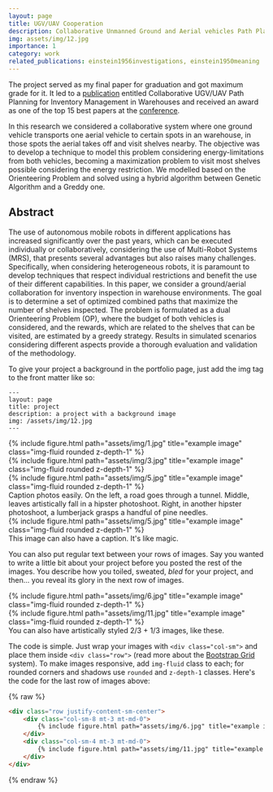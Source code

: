 ```yaml
---
layout: page
title: UGV/UAV Cooperation
description: Collaborative Unmanned Ground and Aerial vehicles Path Planning for Inventory Management in Warehouses.
img: assets/img/12.jpg
importance: 1
category: work
related_publications: einstein1956investigations, einstein1950meaning
---
```

The project served as my final paper for graduation and got maximum grade for it. It led to a [publication](https://ieeexplore.ieee.org/document/9995748) entitled Collaborative UGV/UAV Path Planning for Inventory Management in Warehouses and received an award as one of the top 15 best papers at the [conference](https://fei.edu.br/robotica/lars-sbr/).

In this research we considered a collaborative system where one ground vehicle transports one aerial vehicle to certain spots in an warehouse, in those spots the aerial takes off and visit shelves nearby. The objective was to develop a technique to model this problem considering energy-limitations from both vehicles, becoming a maximization problem to visit most shelves possible considering the energy restriction. We modelled based on the Orienteering Problem and solved using a hybrid algorithm between Genetic Algorithm and a Greddy one.

## Abstract
The use of autonomous mobile robots in different applications has increased significantly over the past years, which can be executed individually or collaboratively, considering the use of Multi-Robot Systems (MRS), that presents several advantages but also raises many challenges. Specifically, when considering heterogeneous robots, it is paramount to develop techniques that respect individual restrictions and benefit the use of their different capabilities. In this paper, we consider a ground/aerial collaboration for inventory inspection in warehouse environments. The goal is to determine a set of optimized combined paths that maximize the number of shelves inspected. The problem is formulated as a dual Orienteering Problem (OP), where the budget of both vehicles is considered, and the rewards, which are related to the shelves that can be visited, are estimated by a greedy strategy. Results in simulated scenarios considering different aspects provide a thorough evaluation and validation of the methodology.

To give your project a background in the portfolio page, just add the img tag to the front matter like so:

    ---
    layout: page
    title: project
    description: a project with a background image
    img: /assets/img/12.jpg
    ---

<div class="row">
    <div class="col-sm mt-3 mt-md-0">
        {% include figure.html path="assets/img/1.jpg" title="example image" class="img-fluid rounded z-depth-1" %}
    </div>
    <div class="col-sm mt-3 mt-md-0">
        {% include figure.html path="assets/img/3.jpg" title="example image" class="img-fluid rounded z-depth-1" %}
    </div>
    <div class="col-sm mt-3 mt-md-0">
        {% include figure.html path="assets/img/5.jpg" title="example image" class="img-fluid rounded z-depth-1" %}
    </div>
</div>
<div class="caption">
    Caption photos easily. On the left, a road goes through a tunnel. Middle, leaves artistically fall in a hipster photoshoot. Right, in another hipster photoshoot, a lumberjack grasps a handful of pine needles.
</div>
<div class="row">
    <div class="col-sm mt-3 mt-md-0">
        {% include figure.html path="assets/img/5.jpg" title="example image" class="img-fluid rounded z-depth-1" %}
    </div>
</div>
<div class="caption">
    This image can also have a caption. It's like magic.
</div>

You can also put regular text between your rows of images.
Say you wanted to write a little bit about your project before you posted the rest of the images.
You describe how you toiled, sweated, *bled* for your project, and then... you reveal its glory in the next row of images.


<div class="row justify-content-sm-center">
    <div class="col-sm-8 mt-3 mt-md-0">
        {% include figure.html path="assets/img/6.jpg" title="example image" class="img-fluid rounded z-depth-1" %}
    </div>
    <div class="col-sm-4 mt-3 mt-md-0">
        {% include figure.html path="assets/img/11.jpg" title="example image" class="img-fluid rounded z-depth-1" %}
    </div>
</div>
<div class="caption">
    You can also have artistically styled 2/3 + 1/3 images, like these.
</div>


The code is simple.
Just wrap your images with `<div class="col-sm">` and place them inside `<div class="row">` (read more about the <a href="https://getbootstrap.com/docs/4.4/layout/grid/">Bootstrap Grid</a> system).
To make images responsive, add `img-fluid` class to each; for rounded corners and shadows use `rounded` and `z-depth-1` classes.
Here's the code for the last row of images above:

{% raw %}
```html
<div class="row justify-content-sm-center">
    <div class="col-sm-8 mt-3 mt-md-0">
        {% include figure.html path="assets/img/6.jpg" title="example image" class="img-fluid rounded z-depth-1" %}
    </div>
    <div class="col-sm-4 mt-3 mt-md-0">
        {% include figure.html path="assets/img/11.jpg" title="example image" class="img-fluid rounded z-depth-1" %}
    </div>
</div>
```
{% endraw %}
